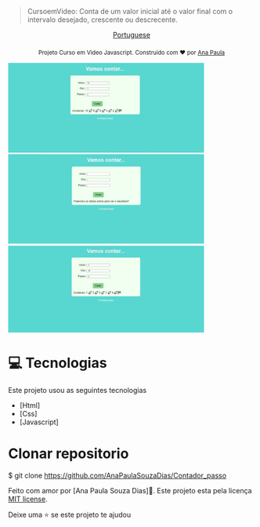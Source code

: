 > CursoemVideo: Conta de um valor inicial até o valor final com o intervalo desejado, crescente ou descrecente. 

<p align="center">
    <a href="README-pt.md">Portuguese</a>
 </p>

<div align="center">
  <sub> Projeto Curso em Video Javascript. Construido com  ❤ por
    <a href="https://github.com/AnaPaulaSouzaDias">Ana Paula</a>  
  </sub>
</div>

<div>
<p>
   <img src="./.github/layout.jpeg" width="400px">
   <img src="./.github/layout1.jpeg" width="400px">
   <img src="./.github/layout2.jpeg" width="400px">
   </p>
</div>

# :computer: Tecnologias
Este projeto usou as seguintes tecnologias

* [Html]  
* [Css]
* [Javascript]   
     
# Clonar repositorio
$ git clone https://github.com/AnaPaulaSouzaDias/Contador_passo


Feito com amor por [Ana Paula Souza Dias]🚀.
Este projeto esta pela licença [MIT license](./LICENSE).


Deixe uma ⭐ se este projeto te ajudou